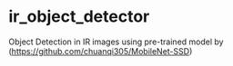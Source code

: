 # ir_object_detector
Object Detection in IR images using pre-trained model by (https://github.com/chuanqi305/MobileNet-SSD)

